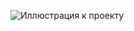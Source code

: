 ![Иллюстрация к проекту](https://github.com/DaniilZinoviev05/Breadcrumbs/Custom-video-player/raw/master/vokoscreenNG-2024-08-13_23-50-41.gif/vokoscreenNG-2024-08-13_23-50-41.gif)
